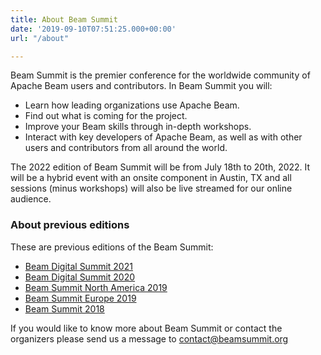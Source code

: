 ```yaml
---
title: About Beam Summit
date: '2019-09-10T07:51:25.000+00:00'
url: "/about"

---
```


Beam Summit is the premier conference for the worldwide community of Apache Beam users and contributors. In Beam Summit you will:
  * Learn how leading organizations use Apache Beam.
  * Find out what is coming for the project.
  * Improve your Beam skills through in-depth workshops.
  * Interact with key developers of Apache Beam, as well as with other users and contributors from all around the world.

The 2022 edition of Beam Summit will be from July 18th to 20th, 2022. It will be a hybrid event with an onsite component in Austin, TX and all sessions (minus workshops) will also be live streamed for our online audience.

### About previous editions
These are previous editions of the Beam Summit:

* [Beam Digital Summit 2021](https://2021.beamsummit.org)
* [Beam Digital Summit 2020](https://2020.beamsummit.org)
* [Beam Summit North America 2019](https://na2019.beamsummit.org)
* [Beam Summit Europe 2019](https://europe2019.beamsummit.org)
* [Beam Summit 2018](https://www.youtube.com/playlist?list=PL4dEBWmGSIU_9JTGnkGVg6-BwaV0FMxy)

If you would like to know more about Beam Summit or contact the organizers please send us a message to contact@beamsummit.org